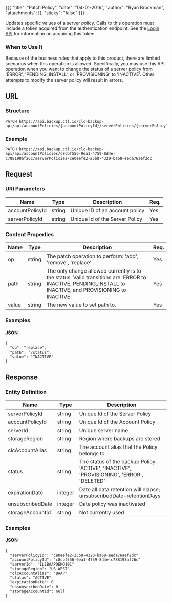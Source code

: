 {{{
  "title": "Patch Policy",
  "date": "04-01-2016",
  "author": "Ryan Brockman",
  "attachments": [],
  "sticky": "false"
}}}

Updates specific values of a server policy. Calls to this operation must include a token acquired from the authentication endpoint. See the [Login API](../Authentication/login.md) for information on acquiring this token.

### When to Use It

Because of the business rules that apply to this product, there are limited scenarios when this operation is allowed.  Specifically, you may use this API operation when you want to change the status of a server policy from 'ERROR', 'PENDING_INSTALL', or 'PROVISIONING' to 'INACTIVE'.  Other attempts to modify the server policy will result in errors.

## URL

### Structure

    PATCH https://api.backup.ctl.io/clc-backup-api/api/accountPolicies/{accountPolicyId}/serverPolicies/{serverPolicyId}

### Example

    PATCH https://api.backup.ctl.io/clc-backup-api/api/accountPolicies/c8cbf556-9ea1-4759-8d4e-c788198af26c/serverPolicies/ce0eefe2-25b8-4320-ba68-eeda76aef2dc

## Request

### URI Parameters

| Name | Type | Description | Req. |
| --- | --- | --- | --- |
| accountPolicyId | string | Unique ID of an account policy | Yes |
| serverPolicyId | string | Unique Id of the Server Policy | Yes |

### Content Properties

| Name | Type | Description | Req. |
| --- | --- | --- | --- |
| op | string | The patch operation to perform: 'add', 'remove', 'replace' | Yes |
| path | string | The only change allowed currently is to the status.  Valid transitions are: ERROR to INACTIVE, PENDING_INSTALL to INACTIVE, and PROVISIONING to INACTIVE | Yes |
| value | string | The new value to set path to. | Yes |

### Examples

#### JSON

    {
      "op": "replace",
      "path": "/status",
      "value": "INACTIVE"
    }



## Response

### Entity Definition

| Name | Type | Description |
| --- | --- | --- |
| serverPolicyId | string | Unique Id of the Server Policy |
| accountPolicyId | string | Unique Id of the Account Policy |
| serverId | string | Unique server name |
| storageRegion | string | Region where backups are stored |
| clcAccountAlias | string | The account alias that the Policy belongs to |
| status | string | The status of the backup Policy. 'ACTIVE', 'INACTIVE', 'PROVISIONING', 'ERROR', 'DELETED' |
| expirationDate | integer | Date all data retention will elapse; unsubscribedDate+retentionDays |
| unsubscribedDate | integer | Date policy was inactivated |
| storageAccountId | string | Not currently used |


### Examples

#### JSON

    {
      "serverPolicyId": "ce0eefe2-25b8-4320-ba68-eeda76aef2dc"
      "accountPolicyId": "c8cbf556-9ea1-4759-8d4e-c788198af26c"
      "serverId": "IL1BAAPDEMO101"
      "storageRegion": "US WEST"
      "clcAccountAlias": "BAAP"
      "status": "ACTIVE"
      "expirationDate": 0
      "unsubscribedDate": 0
      "storageAccountId": null
    }
